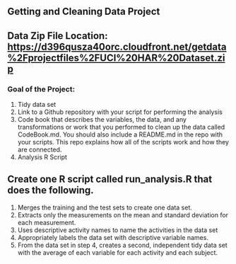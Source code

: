 ## Getting and Cleaning Data Project
## Data Zip File Location:   https://d396qusza40orc.cloudfront.net/getdata%2Fprojectfiles%2FUCI%20HAR%20Dataset.zip  
### Goal of the Project:
1) Tidy data set
2) Link to a Github repository with your script for performing the analysis
3) Code book that describes the variables, the data, and any transformations or work that you performed to clean up the data called CodeBook.md. You should also include a README.md in the repo with your scripts. This repo explains how all of the scripts work and how they are connected.
4) Analysis R Script

## Create one R script called run_analysis.R that does the following. 
1) Merges the training and the test sets to create one data set.
2) Extracts only the measurements on the mean and standard deviation for each measurement. 
3) Uses descriptive activity names to name the activities in the data set
4) Appropriately labels the data set with descriptive variable names. 
5) From the data set in step 4, creates a second, independent tidy data set with the average of each variable for each activity and each subject.
